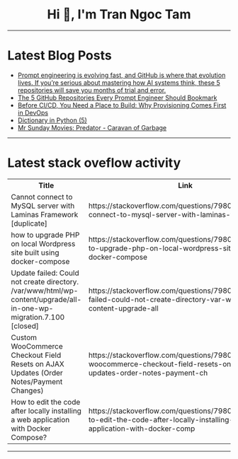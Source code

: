 <h1 align="center">Hi 👋, I'm Tran Ngoc Tam</h1>

---

# Latest Blog Posts 
<!-- BLOG-POST-LIST:START -->
- [Prompt engineering is evolving fast, and GitHub is where that evolution lives.
If you’re serious about mastering how AI systems think, these 5 repositories will save you months of trial and error.](https://dev.to/jaideepparashar/prompt-engineering-is-evolving-fast-and-github-is-where-that-evolution-lives-if-youre-serious-34p1)
- [The 5 GitHub Repositories Every Prompt Engineer Should Bookmark](https://dev.to/jaideepparashar/the-5-github-repositories-every-prompt-engineer-should-bookmark-5777)
- [Before CI/CD, You Need a Place to Build: Why Provisioning Comes First in DevOps](https://dev.to/srinivasamcjf/before-cicd-you-need-a-place-to-build-why-provisioning-comes-first-in-devops-38jh)
- [Dictionary in Python &lpar;5&rpar;](https://dev.to/hyperkai/dictionary-in-python-5-3ooo)
- [Mr Sunday Movies: Predator - Caravan of Garbage](https://dev.to/popcorn_movies/mr-sunday-movies-predator-caravan-of-garbage-17do)
<!-- BLOG-POST-LIST:END -->

---

# Latest stack oveflow activity
<table>
  <tr><th>Title</th><th>Link</th></tr>
  <!-- STACKOVERFLOW:START --><tr><td>Cannot connect to MySQL server with Laminas Framework [duplicate]</td><td>https://stackoverflow.com/questions/79806116/cannot-connect-to-mysql-server-with-laminas-framework</td></tr><tr><td>how to upgrade PHP on local Wordpress site built using docker-compose</td><td>https://stackoverflow.com/questions/79806109/how-to-upgrade-php-on-local-wordpress-site-built-using-docker-compose</td></tr><tr><td>Update failed: Could not create directory. /var/www/html/wp-content/upgrade/all-in-one-wp-migration.7.100 [closed]</td><td>https://stackoverflow.com/questions/79806033/update-failed-could-not-create-directory-var-www-html-wp-content-upgrade-all</td></tr><tr><td>Custom WooCommerce Checkout Field Resets on AJAX Updates &lpar;Order Notes/Payment Changes&rpar;</td><td>https://stackoverflow.com/questions/79805550/custom-woocommerce-checkout-field-resets-on-ajax-updates-order-notes-payment-ch</td></tr><tr><td>How to edit the code after locally installing a web application with Docker Compose?</td><td>https://stackoverflow.com/questions/79805211/how-to-edit-the-code-after-locally-installing-a-web-application-with-docker-comp</td></tr><!-- STACKOVERFLOW:END -->
</table>

---


